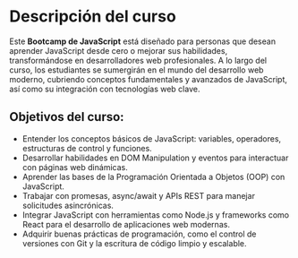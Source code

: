 # Descripción del curso

Este **Bootcamp de JavaScript** está diseñado para personas que desean aprender JavaScript desde cero o mejorar sus habilidades, transformándose en desarrolladores web profesionales. A lo largo del curso, los estudiantes se sumergirán en el mundo del desarrollo web moderno, cubriendo conceptos fundamentales y avanzados de JavaScript, así como su integración con tecnologías web clave.

## Objetivos del curso:

- Entender los conceptos básicos de JavaScript: variables, operadores, estructuras de control y funciones.
- Desarrollar habilidades en DOM Manipulation y eventos para interactuar con páginas web dinámicas.
- Aprender las bases de la Programación Orientada a Objetos (OOP) con JavaScript.
- Trabajar con promesas, async/await y APIs REST para manejar solicitudes asincrónicas.
- Integrar JavaScript con herramientas como Node.js y frameworks como React para el desarrollo de aplicaciones web modernas.
- Adquirir buenas prácticas de programación, como el control de versiones con Git y la escritura de código limpio y escalable.